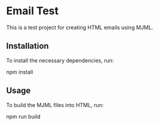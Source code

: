 # Email Test

This is a test project for creating HTML emails using MJML.

## Installation

To install the necessary dependencies, run:

npm install

## Usage

To build the MJML files into HTML, run:

npm run build

